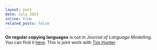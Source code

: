 ```yaml
---
layout: post
date: July 2023
inline: true
related_posts: false
---
```


**On regular copying languages** is out in *Journal of Language Modelling*. You can find it [here](https://jlm.ipipan.waw.pl/index.php/JLM/article/view/342). This is joint work with [Tim Hunter](https://timhunter.humspace.ucla.edu/).